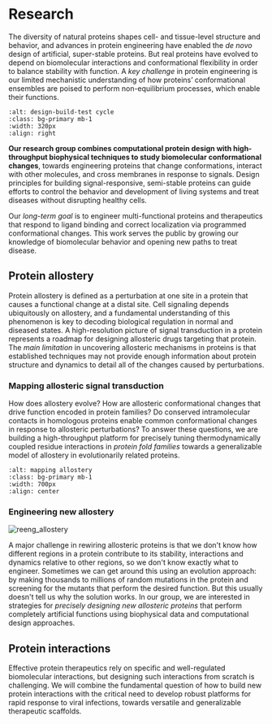 # Research

The diversity of natural proteins shapes cell- and tissue-level structure and behavior, and advances in protein engineering have enabled the *de novo* design of artificial, super-stable proteins. But real proteins have evolved to depend on biomolecular interactions and conformational flexibility in order to balance stability with function. A *key challenge* in protein engineering is our limited mechanistic understanding of how proteins’ conformational ensembles are poised to perform non-equilibrium processes, which enable their functions.

```{image} research_figures/design_process.png
:alt: design-build-test cycle
:class: bg-primary mb-1
:width: 320px
:align: right
```

**Our research group combines computational protein design with high-throughput biophysical techniques to study biomolecular conformational changes**, towards engineering proteins that change conformations, interact with other molecules, and cross membranes in response to signals. Design principles for building signal-responsive, semi-stable proteins can guide efforts to control the behavior and development of living systems and treat diseases without disrupting healthy cells.

Our *long-term goal* is to engineer multi-functional proteins and therapeutics that respond to ligand binding and correct localization via programmed conformational changes. This work serves the public by growing our knowledge of biomolecular behavior and opening new paths to treat disease.

## Protein allostery
Protein allostery is defined as a perturbation at one site in a protein that causes a functional change at a distal site. Cell signaling depends ubiquitously on allostery, and a fundamental understanding of this phenomenon is key to decoding biological regulation in normal and diseased states. A high-resolution picture of signal transduction in a protein represents a roadmap for designing allosteric drugs targeting that protein. The *main limitation* in uncovering allosteric mechanisms in proteins is that established techniques may not provide enough information about protein structure and dynamics to detail all of the changes caused by perturbations.

### Mapping allosteric signal transduction
How does allostery evolve? How are allosteric conformational changes that drive function encoded in protein families? Do conserved intramolecular contacts in homologous proteins enable common conformational changes in response to allosteric perturbations? To answer these questions, we are building a high-throughput platform for precisely tuning thermodynamically coupled residue interactions in *protein fold families* towards a generalizable model of allostery in evolutionarily related proteins.

```{image} research_figures/mapping_allostery.png
:alt: mapping allostery
:class: bg-primary mb-1
:width: 700px
:align: center
```

### Engineering new allostery

![reeng_allostery](research_figures/reeng_allostery.png)

A major challenge in rewiring allosteric proteins is that we don't know how different regions in a protein contribute to its stability, interactions and dynamics relative to other regions, so we don't know exactly what to engineer. Sometimes we can get around this using an evolution approach: by making thousands to millions of random mutations in the protein and screening for the mutants that perform the desired function. But this usually doesn't tell us why the solution works. In our group, we are interested in strategies for *precisely designing new allosteric proteins* that perform completely artificial functions using biophysical data and computational design approaches.

## Protein interactions
Effective protein therapeutics rely on specific and well-regulated biomolecular interactions, but designing such interactions from scratch is challenging. We will combine the fundamental question of how to build new protein interactions with the critical need to develop robust platforms for rapid response to viral infections, towards versatile and generalizable therapeutic scaffolds. 

